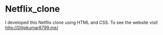 # Netflix_clone
I developed this Netflix clone using HTML and CSS. To see the website visit http://Dilipkumar8799.me/
